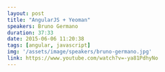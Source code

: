 ```yaml
---
layout: post
title: "AngularJS + Yeoman"
speakers: Bruno Germano
duration: 37:33
date: 2015-06-06 11:20:38
tags: [angular, javascript]
img: '/assets/image/speakers/bruno-germano.jpg'
link: https://www.youtube.com/watch?v=-ya81PdhyNo
---
```

